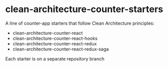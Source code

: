 # clean-architecture-counter-starters

A line of counter-app starters that follow Clean Architecture principles:
- clean-architecture-counter-react
- clean-architecture-counter-react-hooks
- clean-architecture-counter-react-redux
- clean-architecture-counter-react-redux-saga 


Each starter is on a separate repository branch
